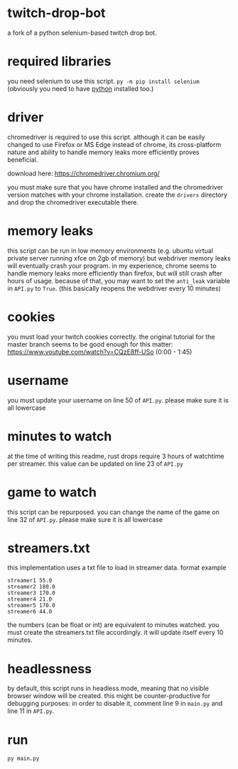 # twitch-drop-bot

a fork of a python selenium-based twitch drop bot.

# required libraries

you need selenium to use this script.
`py -m pip install selenium` (obviously you need to have [python](https://www.python.org/) installed too.)

# driver

chromedriver is required to use this script. although it can be easily changed to use Firefox or MS Edge instead of chrome, its cross-platform nature and ability to handle memory leaks more efficiently proves beneficial.

download here: https://chromedriver.chromium.org/

you must make sure that you have chrome installed and the chromedriver version matches with your chrome installation.
create the `drivers` directory and drop the chromedriver executable there.

# memory leaks

this script can be run in low memory environments (e.g. ubuntu virtual private server running xfce on 2gb of memory) but webdriver memory leaks will eventually crash your program. in my experience, chrome seems to handle memory leaks more efficiently than firefox, but will still crash after hours of usage. because of that, you may want to set the `anti_leak` variable in `API.py` to `True`. (this basically reopens the webdriver every 10 minutes)

# cookies

you must load your twitch cookies correctly. the original tutorial for the master branch seems to be good enough for this matter: https://www.youtube.com/watch?v=CQzE8ff-USo (0:00 - 1:45)

# username

you must update your username on line 50 of `API.py`. please make sure it is all lowercase

# minutes to watch

at the time of writing this readme, rust drops require 3 hours of watchtime per streamer. this value can be updated on line 23 of `API.py`

# game to watch

this script can be repurposed. you can change the name of the game on line 32 of `API.py`. please make sure it is all lowercase

# streamers.txt

this implementation uses a txt file to load in streamer data.
format example

```
streamer1 55.0
streamer2 180.0
streamer3 170.0
streamer4 21.0
streamer5 170.0
streamer6 44.0
```

the numbers (can be float or int) are equivalent to minutes watched. 
you must create the streamers.txt file accordingly. it will update itself every 10 minutes.

# headlessness

by default, this script runs in headless mode, meaning that no visible browser window will be created. this might be counter-productive for debugging purposes: in order to disable it, comment line 9 in `main.py` and line 11 in `API.py`.

# run

`py main.py`
